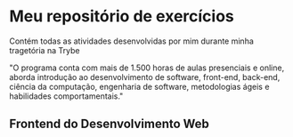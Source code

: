 # Meu repositório de exercícios
Contém todas as atividades desenvolvidas por mim durante minha tragetória na Trybe

"O programa conta com mais de 1.500 horas de aulas presenciais e online, aborda introdução ao desenvolvimento de software, front-end, back-end, ciência da computação, engenharia de software, metodologias ágeis e habilidades comportamentais."

## Frontend do Desenvolvimento Web